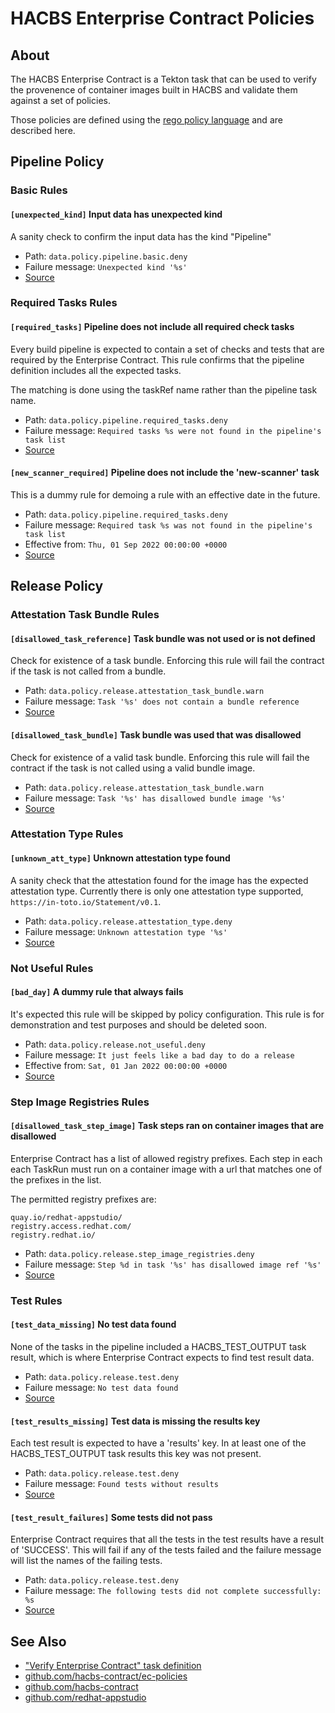 
HACBS Enterprise Contract Policies
==================================

About
-----

The HACBS Enterprise Contract is a Tekton task that can be used to verify the
provenence of container images built in HACBS and validate them against a set of
policies.

Those policies are defined using the
<a href="https://www.openpolicyagent.org/docs/latest/policy-language/">rego policy language</a>
and are described here.

Pipeline Policy
---------------

### Basic Rules

#### `[unexpected_kind]` Input data has unexpected kind

A sanity check to confirm the input data has the kind "Pipeline"

* Path: `data.policy.pipeline.basic.deny`
* Failure message: `Unexpected kind '%s'`
* [Source](https://github.com/hacbs-contract/ec-policies/blob/main/policy/pipeline/basic.rego#L19)

### Required Tasks Rules

#### `[required_tasks]` Pipeline does not include all required check tasks

Every build pipeline is expected to contain a set of checks and tests that
are required by the Enterprise Contract. This rule confirms that the pipeline
definition includes all the expected tasks.

The matching is done using the taskRef name rather than the pipeline task name.

* Path: `data.policy.pipeline.required_tasks.deny`
* Failure message: `Required tasks %s were not found in the pipeline's task list`
* [Source](https://github.com/hacbs-contract/ec-policies/blob/main/policy/pipeline/required_tasks.rego#L33)

#### `[new_scanner_required]` Pipeline does not include the 'new-scanner' task

This is a dummy rule for demoing a rule with an effective date in the future.

* Path: `data.policy.pipeline.required_tasks.deny`
* Failure message: `Required task %s was not found in the pipeline's task list`
* Effective from: `Thu, 01 Sep 2022 00:00:00 +0000`
* [Source](https://github.com/hacbs-contract/ec-policies/blob/main/policy/pipeline/required_tasks.rego#L62)

Release Policy
---------------

### Attestation Task Bundle Rules

#### `[disallowed_task_reference]` Task bundle was not used or is not defined

Check for existence of a task bundle. Enforcing this rule will
fail the contract if the task is not called from a bundle.

* Path: `data.policy.release.attestation_task_bundle.warn`
* Failure message: `Task '%s' does not contain a bundle reference`
* [Source](https://github.com/hacbs-contract/ec-policies/blob/main/policy/release/attestation_task_bundle.rego#L13)

#### `[disallowed_task_bundle]` Task bundle was used that was disallowed

Check for existence of a valid task bundle. Enforcing this rule will
fail the contract if the task is not called using a valid bundle image.

* Path: `data.policy.release.attestation_task_bundle.warn`
* Failure message: `Task '%s' has disallowed bundle image '%s'`
* [Source](https://github.com/hacbs-contract/ec-policies/blob/main/policy/release/attestation_task_bundle.rego#L32)

### Attestation Type Rules

#### `[unknown_att_type]` Unknown attestation type found

A sanity check that the attestation found for the image has the expected
attestation type. Currently there is only one attestation type supported,
`https://in-toto.io/Statement/v0.1`.

* Path: `data.policy.release.attestation_type.deny`
* Failure message: `Unknown attestation type '%s'`
* [Source](https://github.com/hacbs-contract/ec-policies/blob/main/policy/release/attestation_type.rego#L18)

### Not Useful Rules

#### `[bad_day]` A dummy rule that always fails

It's expected this rule will be skipped by policy configuration.
This rule is for demonstration and test purposes and should be deleted soon.

* Path: `data.policy.release.not_useful.deny`
* Failure message: `It just feels like a bad day to do a release`
* Effective from: `Sat, 01 Jan 2022 00:00:00 +0000`
* [Source](https://github.com/hacbs-contract/ec-policies/blob/main/policy/release/not_useful.rego#L15)

### Step Image Registries Rules

#### `[disallowed_task_step_image]` Task steps ran on container images that are disallowed

Enterprise Contract has a list of allowed registry prefixes. Each step in each
each TaskRun must run on a container image with a url that matches one of the
prefixes in the list.

The permitted registry prefixes are:

```
quay.io/redhat-appstudio/
registry.access.redhat.com/
registry.redhat.io/
```

* Path: `data.policy.release.step_image_registries.deny`
* Failure message: `Step %d in task '%s' has disallowed image ref '%s'`
* [Source](https://github.com/hacbs-contract/ec-policies/blob/main/policy/release/step_image_registries.rego#L19)

### Test Rules

#### `[test_data_missing]` No test data found

None of the tasks in the pipeline included a HACBS_TEST_OUTPUT
task result, which is where Enterprise Contract expects to find
test result data.

* Path: `data.policy.release.test.deny`
* Failure message: `No test data found`
* [Source](https://github.com/hacbs-contract/ec-policies/blob/main/policy/release/test.rego#L15)

#### `[test_results_missing]` Test data is missing the results key

Each test result is expected to have a 'results' key. In at least
one of the HACBS_TEST_OUTPUT task results this key was not present.

* Path: `data.policy.release.test.deny`
* Failure message: `Found tests without results`
* [Source](https://github.com/hacbs-contract/ec-policies/blob/main/policy/release/test.rego#L29)

#### `[test_result_failures]` Some tests did not pass

Enterprise Contract requires that all the tests in the
test results have a result of 'SUCCESS'. This will fail if any
of the tests failed and the failure message will list the names
of the failing tests.

* Path: `data.policy.release.test.deny`
* Failure message: `The following tests did not complete successfully: %s`
* [Source](https://github.com/hacbs-contract/ec-policies/blob/main/policy/release/test.rego#L46)

See Also
--------

* ["Verify Enterprise Contract" task definition](https://github.com/redhat-appstudio/build-definitions/blob/main/tasks/verify-enterprise-contract.yaml)
* [github.com/hacbs-contract/ec-policies](https://github.com/hacbs-contract/ec-policies)
* [github.com/hacbs-contract](https://github.com/hacbs-contract)
* [github.com/redhat-appstudio](https://github.com/redhat-appstudio)
